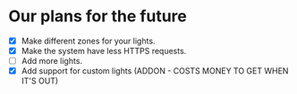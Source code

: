 # Our plans for the future

* [x] Make different zones for your lights.
* [x] Make the system have less HTTPS requests.
* [ ] Add more lights.
* [x] Add support for custom lights (ADDON - COSTS MONEY TO GET WHEN IT'S OUT)
